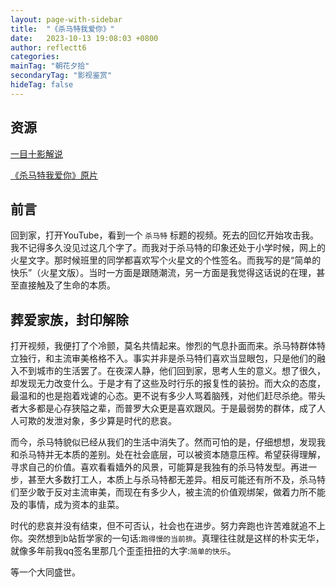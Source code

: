 ```yaml
---
layout: page-with-sidebar
title:  "《杀马特我爱你》"
date:   2023-10-13 19:08:03 +0800
author: reflectt6
categories: 
mainTag: "朝花夕拾"
secondaryTag: "影视鉴赏"
hideTag: false
---
```

## 资源

[一目十影解说](https://www.youtube.com/watch?v=sAWXmDpZlUs)

[《杀马特我爱你》原片](https://www.bilibili.com/video/BV1B34y1p7t1/?spm_id_from=333.1007.top_right_bar_window_history.content.click&vd_source=071e91b448cc575bb2206174edc54928)

## 前言

回到家，打开YouTube，看到一个 `杀马特` 标题的视频。死去的回忆开始攻击我。我不记得多久没见过这几个字了。而我对于杀马特的印象还处于小学时候，网上的火星文字。那时候班里的同学都喜欢写个火星文的个性签名。而我写的是“简单的快乐”（火星文版）。当时一方面是跟随潮流，另一方面是我觉得这话说的在理，甚至直接触及了生命的本质。

## 葬爱家族，封印解除

打开视频，我便打了个冷颤，莫名共情起来。惨烈的气息扑面而来。杀马特群体特立独行，和主流审美格格不入。事实并非是杀马特们喜欢当显眼包，只是他们的融入不到城市的生活罢了。在夜深人静，他们回到家，思考人生的意义。想了很久，却发现无力改变什么。于是才有了这些及时行乐的报复性的装扮。而大众的态度，最温和的也是抱着戏谑的心态。更不说有多少人骂着脑残，对他们赶尽杀绝。带头者大多都是心存狭隘之辈，而普罗大众更是喜欢跟风。于是最弱势的群体，成了人人可欺的发泄对象，多少算是时代的悲哀。

而今，杀马特貌似已经从我们的生活中消失了。然而可怕的是，仔细想想，发现我和杀马特并无本质的差别。处在社会底层，可以被资本随意压榨。希望获得理解，寻求自己的价值。喜欢看看嫱外的风景，可能算是我独有的杀马特发型。再进一步，甚至大多数打工人，本质上与杀马特都无差异。相反可能还有所不及，杀马特们至少敢于反对主流审美，而现在有多少人，被主流的价值观绑架，做着力所不能及的事情，成为资本的韭菜。

时代的悲哀并没有结束，但不可否认，社会也在进步。努力奔跑也许苦难就追不上你。突然想到b站哲学家的一句话:`跑得慢的当前排`。真理往往就是这样的朴实无华，就像多年前我qq签名里那几个歪歪扭扭的大字:`简单的快乐`。

等一个大同盛世。


